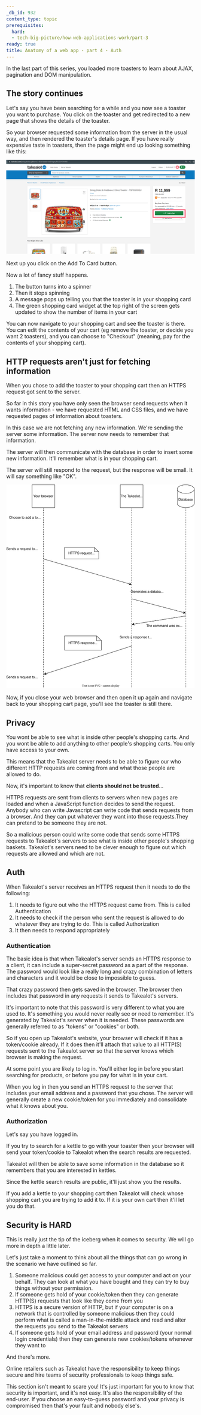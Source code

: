 ```yaml
---
_db_id: 932
content_type: topic
prerequisites:
  hard:
  - tech-big-picture/how-web-applications-work/part-3
ready: true
title: Anatomy of a web app - part 4 - Auth
---
```


In the last part of this series, you loaded more toasters to learn about AJAX, pagination and DOM manipulation. 

## The story continues

Let's say you have been searching for a while and you now see a toaster you want to purchase. You click on the toaster and get redirected to a new page that shows the details of the toaster.

So your browser requested some information from the server in the usual way, and then rendered the toaster's details page. If you have really expensive taste in toasters, then the page might end up looking something like this:

![](toaster.png)

Next up you click on the Add To Card button. 

Now a lot of fancy stuff happens.

1. The button turns into a spinner
2. Then it stops spinning
3. A message pops up telling you that the toaster is in your shopping card
4. The green shopping card widget at the top right of the screen gets updated to show the number of items in your cart

You can now navigate to your shopping cart and see the toaster is there. You can edit the contents of your cart (eg remove the toaster, or decide you want 2 toasters), and you can choose to "Checkout" (meaning, pay for the contents of your shopping cart).

## HTTP requests aren't just for fetching information 

When you chose to add the toaster to your shopping cart then an HTTPS request got sent to the server. 

So far in this story you have only seen the browser send requests when it wants information - we have requested HTML and CSS files, and we have requested pages of information about toasters.

In this case we are not fetching any new information. We're sending the server some information. The server now needs to remember that information.

The server will then communicate with the database in order to insert some new information. It'll remember what is in your shopping cart. 

The server will still respond to the request, but the response will be small. It will say something like "OK".

![](request-response.drawio.svg)


Now, if you close your web browser and then open it up again and navigate back to your shopping cart page, you'll see the toaster is still there.

## Privacy

You wont be able to see what is inside other people's shopping carts. And you wont be able to add anything to other people's shopping carts. You only have access to your own.

This means that the Takealot server needs to be able to figure our who different HTTP requests are coming from and what those people are allowed to do. 

Now, it's important to know that **clients should not be trusted**... 

HTTPS requests are sent from clients to servers when new pages are loaded and when a JavaScript function decides to send the request. Anybody who can write Javascript can write code that sends requests from a browser. And they can put whatever they want into those requests.They can pretend to be someone they are not. 

So a malicious person could write some code that sends some HTTPS requests to Takealot's servers to see what is inside other people's shopping baskets. Takealot's servers need to be clever enough to figure out which requests are allowed and which are not.

## Auth

When Takealot's server receives an HTTPS request then it needs to do the following: 

1. It needs to figure out who the HTTPS request came from. This is called Authentication
2. It needs to check if the person who sent the request is allowed to do whatever they are trying to do. This is called Authorization
3. It then needs to respond appropriately 

### Authentication 

The basic idea is that when Takealot's server sends an HTTPS response to a client, it can include a super-secret password as a part of the response. The password would look like a really long and crazy combination of letters and characters and it would be close to impossible to guess.

That crazy password then gets saved in the browser. The browser then includes that password in any requests it sends to Takealot's servers.

It's important to note that this password is very different to what you are used to. It's something you would never really see or need to remember. It's generated by Takealot's server when it is needed. These passwords are generally referred to as "tokens" or "cookies" or both.

So if you open up Takealot's website, your browser will check if it has a token/cookie already. If it does then it'll attach that value to all HTTP(S) requests sent to the Takealot server so that the server knows which browser is making the request.

At some point you are likely to log in. You'll either log in before you start searching for products, or before you pay for what is in your cart.

When you log in then you send an HTTPS request to the server that includes your email address and a password that you chose. The server will generally create a new cookie/token for you immediately and consolidate what it knows about you. 

### Authorization

Let's say you have logged in. 

If you try to search for a kettle to go with your toaster then your browser will send your token/cookie to Takealot when the search results are requested. 

Takealot will then be able to save some information in the database so it remembers that you are interested in kettles. 

Since the kettle search results are public, it'll just show you the results.

If you add a kettle to your shopping cart then Takealot will check whose shopping cart you are trying to add it to. If it is your own cart then it'll let you do that. 

## Security is HARD

This is really just the tip of the iceberg when it comes to security. We will go more in depth a little later.

Let's just take a moment to think about all the things that can go wrong in the scenario we have outlined so far.

1. Someone malicious could get access to your computer and act on your behalf. They can look at what you have bought and they can try to buy things without your permission. 
2. If someone gets hold of your cookie/token then they can generate HTTP(S) requests that look like they come from you
3. HTTPS is a secure version of HTTP, but if your computer is on a network that is controlled by someone malicious then they could perform what is called a man-in-the-middle attack and read and alter the requests you send to the Takealot servers
4. If someone gets hold of your email address and password (your normal login credentials) then they can generate new cookies/tokens whenever they want to 

And there's more. 

Online retailers such as Takealot have the responsibility to keep things secure and hire teams of security professionals to keep things safe. 

This section isn't meant to scare you! It's just important for you to know that security is important, and it's not easy. It's also the responsibility of the end-user. If you choose an easy-to-guess password and your privacy is compromised then that's your fault and nobody else's.